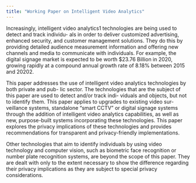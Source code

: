 ```yaml
---
title: "Working Paper on Intelligent Video Analytics"
---
```


Increasingly, intelligent video analytics1 technologies are being used to detect and track individu- als in order to deliver customized advertising, enhanced security, and customer management solutions. They do this by providing detailed audience measurement information and offering new channels and media to communicate with individuals. For example, the digital signage market is expected to be worth $23.76 Billion in 2020, growing rapidly at a compound annual growth rate of
8.18% between 2015 and 20202.

This paper addresses the use of intelligent video analytics technologies by both private and pub- lic sector. The technologies that are the subject of this paper are used to detect and/or track indi- viduals and objects, but not to identify them. This paper applies to upgrades to existing video sur- veillance systems, standalone “smart CCTV” or digital signage systems through the addition of intelligent video analytics capabilities, as well as new, purpose-built systems incorporating these technologies. This paper explores the privacy implications of these technologies and provides recommendations for transparent and privacy-friendly implementations.

Other technologies that aim to identify individuals by using video technology and computer vision, such as biometric face recognition or number plate recognition systems, are beyond the scope of this paper. They are dealt with only to the extent necessary to show the difference regarding their privacy implications as they are subject to special privacy considerations.

